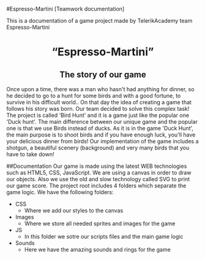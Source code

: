 #Espresso-Martini [Teamwork documentation]

This is a documentation of a game project made by TelerikAcademy team Espresso-Martini

<h1 align="center">“Espresso-Martini”</h1>

<h2 align="center">The story of our game</h2>
Once upon a time, there was a man who hasn't had anything for dinner, so he decided to go to a hunt for some birds and with a good fortune, to survive in his difficult world.. On that day the idea of creating a game that follows his story was born. Our team decided to solve this complex task! 
The project is called 'Bird Hunt' and it is a game just like the popular one 'Duck hunt'.
The main difference between our unique game and the popular one is that we use Birds instead of ducks.
As it is in the game 'Duck Hunt', the main purpose is to shoot birds and if you have enough luck, you'll have your delicious dinner from birds!
Our implementation of the game includes a shotgun, a beautiful scenery (background) and very many birds that you have to take down!


##Documentation
Our game is made using the latest WEB technologies such as HTML5, CSS, JavaScript.
We are using a canvas in order to draw our objects. Also we use the old and slow technology called SVG to print our game score.
The project root includes 4 folders which separate the game logic.
We have the following folders:
* CSS
  *   Where we add our styles to the canvas
* Images
  *   Where we store all needed sprites and images for the game
* JS
  *   In this folder we sotre our scripts files and the main game logic
* Sounds
  *   Here we have the amazing sounds and rings for the game

